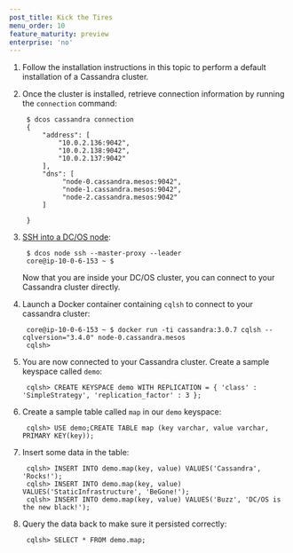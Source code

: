 ```yaml
---
post_title: Kick the Tires
menu_order: 10
feature_maturity: preview
enterprise: 'no'
---
```



1. Follow the installation instructions in this topic to perform a default installation of a Cassandra cluster.

1. Once the cluster is installed, retrieve connection information by running the `connection` command:

        $ dcos cassandra connection
        {
            "address": [
                "10.0.2.136:9042",
                "10.0.2.138:9042",
                "10.0.2.137:9042"
            ],
            "dns": [
                 "node-0.cassandra.mesos:9042",
                 "node-1.cassandra.mesos:9042",
                 "node-2.cassandra.mesos:9042"
            ]

        }

1. [SSH into a DC/OS node][2]:

        $ dcos node ssh --master-proxy --leader
        core@ip-10-0-6-153 ~ $

    Now that you are inside your DC/OS cluster, you can connect to your Cassandra cluster directly.

1. Launch a Docker container containing `cqlsh` to connect to your cassandra cluster:

        core@ip-10-0-6-153 ~ $ docker run -ti cassandra:3.0.7 cqlsh --cqlversion="3.4.0" node-0.cassandra.mesos
        cqlsh>

1. You are now connected to your Cassandra cluster. Create a sample keyspace called `demo`:

        cqlsh> CREATE KEYSPACE demo WITH REPLICATION = { 'class' : 'SimpleStrategy', 'replication_factor' : 3 };

1. Create a sample table called `map` in our `demo` keyspace:

        cqlsh> USE demo;CREATE TABLE map (key varchar, value varchar, PRIMARY KEY(key));

1. Insert some data in the table:

        cqlsh> INSERT INTO demo.map(key, value) VALUES('Cassandra', 'Rocks!');
        cqlsh> INSERT INTO demo.map(key, value) VALUES('StaticInfrastructure', 'BeGone!');
        cqlsh> INSERT INTO demo.map(key, value) VALUES('Buzz', 'DC/OS is the new black!');

1. Query the data back to make sure it persisted correctly:

        cqlsh> SELECT * FROM demo.map;

 [2]: https://docs.mesosphere.com/1.9/administering-clusters/sshcluster/
